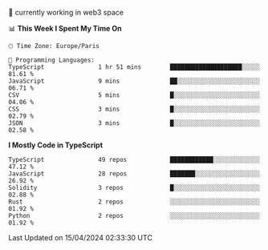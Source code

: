 🔭 currently working in web3 space

<!--START_SECTION:waka-->
📊 **This Week I Spent My Time On** 

```text
🕑︎ Time Zone: Europe/Paris

💬 Programming Languages: 
TypeScript               1 hr 51 mins        ████████████████████░░░░░   81.61 % 
JavaScript               9 mins              ██░░░░░░░░░░░░░░░░░░░░░░░   06.71 % 
CSV                      5 mins              █░░░░░░░░░░░░░░░░░░░░░░░░   04.06 % 
CSS                      3 mins              █░░░░░░░░░░░░░░░░░░░░░░░░   02.79 % 
JSON                     3 mins              █░░░░░░░░░░░░░░░░░░░░░░░░   02.58 % 
```

**I Mostly Code in TypeScript** 

```text
TypeScript               49 repos            ████████████░░░░░░░░░░░░░   47.12 % 
JavaScript               28 repos            ███████░░░░░░░░░░░░░░░░░░   26.92 % 
Solidity                 3 repos             █░░░░░░░░░░░░░░░░░░░░░░░░   02.88 % 
Rust                     2 repos             ░░░░░░░░░░░░░░░░░░░░░░░░░   01.92 % 
Python                   2 repos             ░░░░░░░░░░░░░░░░░░░░░░░░░   01.92 % 
```




 Last Updated on 15/04/2024 02:33:30 UTC
<!--END_SECTION:waka-->

